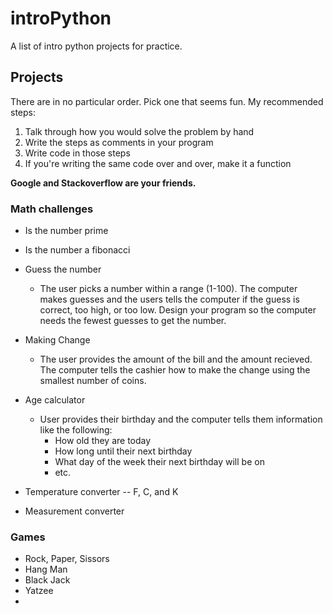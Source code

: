 # introPython
A list of intro python projects for practice.


## Projects 
There are in no particular order. Pick one that seems fun.
My recommended steps:

1. Talk through how you would solve the problem by hand
1. Write the steps as comments in your program
1. Write code in those steps 
1. If you're writing the same code over and over, make it a function

**Google and Stackoverflow are your friends.**

### Math challenges

* Is the number prime
* Is the number a fibonacci
* Guess the number 
    * The user picks a number within a range (1-100). The computer makes guesses and the users tells the computer if the guess is correct, too high, or too low. Design your program so the computer needs the fewest guesses to get the number.
* Making Change
    * The user provides the amount of the bill and the amount recieved. The computer tells the cashier how to make the change using the smallest number of coins.
* Age calculator
    * User provides their birthday and the computer tells them information like the following:
        * How old they are today
        * How long until their next birthday
        * What day of the week their next birthday will be on
        * etc.

* Temperature converter -- F, C, and K
* Measurement converter

### Games
* Rock, Paper, Sissors
* Hang Man
* Black Jack
* Yatzee
* 
